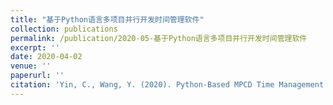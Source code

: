 ```yaml
---
title: "基于Python语言多项目并行开发时间管理软件"
collection: publications
permalink: /publication/2020-05-基于Python语言多项目并行开发时间管理软件
excerpt: ''
date: 2020-04-02
venue: ''
paperurl: ''
citation: 'Yin, C., Wang, Y. (2020). Python-Based MPCD Time Management Software (Version 1.0) [Computer software]. Beijing,  China Agricultural University.'
---
```


